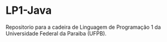 # LP1-Java
Repositorio para a cadeira de Linguagem de Programação 1 da Universidade Federal da Paraiba (UFPB).
